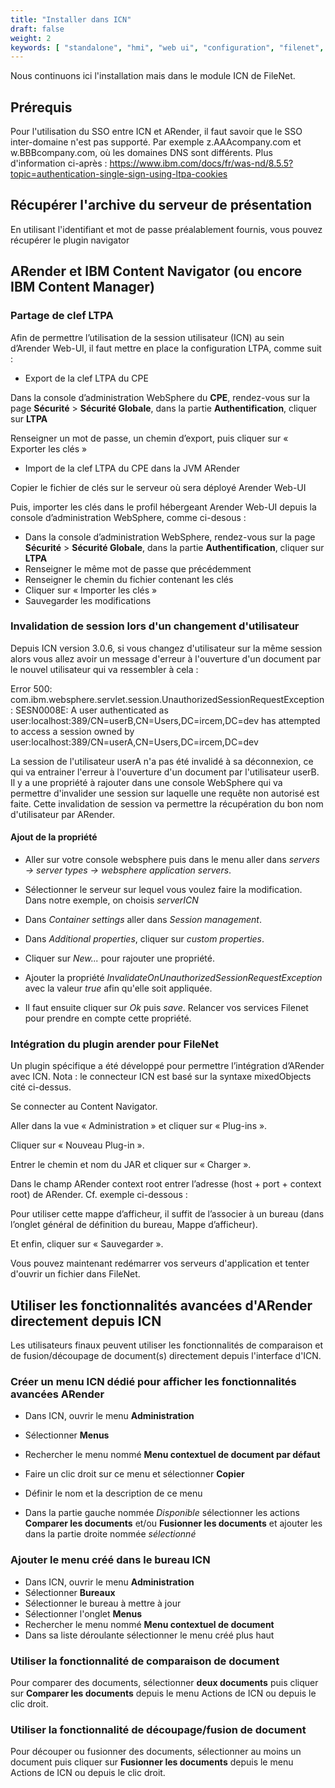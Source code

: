 ```yaml
---
title: "Installer dans ICN"
draft: false
weight: 2
keywords: [ "standalone", "hmi", "web ui", "configuration", "filenet", "ICN" ]
---
```


Nous continuons ici l'installation mais dans le module ICN de FileNet.

## Prérequis

Pour l'utilisation du SSO entre ICN et ARender, il faut savoir que le SSO inter-domaine n'est pas supporté. Par exemple z.AAAcompany.com et w.BBBcompany.com, où les domaines DNS sont différents.
Plus d'information ci-après : https://www.ibm.com/docs/fr/was-nd/8.5.5?topic=authentication-single-sign-using-ltpa-cookies


## Récupérer l'archive du serveur de présentation

En utilisant l'identifiant et mot de passe préalablement fournis,
vous pouvez récupérer le plugin navigator

## ARender et IBM Content Navigator (ou encore IBM Content Manager)

### Partage de clef LTPA

Afin de permettre l’utilisation de la session utilisateur (ICN) au sein d’Arender Web-UI, il faut mettre en place la configuration LTPA, comme suit :

- Export de la clef LTPA du CPE

Dans la console d’administration WebSphere du **CPE**, rendez-vous sur la page **Sécurité** > **Sécurité Globale**, dans la partie **Authentification**, cliquer sur **LTPA**


Renseigner un mot de passe, un chemin d’export, puis cliquer sur « Exporter les clés »


- Import de la clef LTPA du CPE dans la JVM ARender

Copier le fichier de clés sur le serveur où sera déployé Arender Web-UI

Puis, importer les clés dans le profil hébergeant Arender Web-UI depuis la console d’administration WebSphere, comme ci-desous :

- Dans la console d’administration WebSphere, rendez-vous sur la page **Sécurité** > **Sécurité Globale**, dans la partie **Authentification**, cliquer sur **LTPA**
- Renseigner le même mot de passe que précédemment
- Renseigner le chemin du fichier contenant les clés
- Cliquer sur « Importer les clés »
- Sauvegarder les modifications

### Invalidation de session lors d'un changement d'utilisateur

Depuis ICN version 3.0.6, si vous changez d'utilisateur sur la même session alors vous allez avoir un message d'erreur à l'ouverture d'un document par le nouvel utilisateur qui va ressembler à cela :



Error 500: com.ibm.websphere.servlet.session.UnauthorizedSessionRequestException: SESN0008E: A user authenticated as user:localhost:389/CN=userB,CN=Users,DC=ircem,DC=dev has attempted to access a session owned by user:localhost:389/CN=userA,CN=Users,DC=ircem,DC=dev


La session de l'utilisateur userA n'a pas été invalidé à sa déconnexion, ce qui va entrainer l'erreur à l'ouverture d'un document par l'utilisateur userB. Il y a une propriété à rajouter dans une console WebSphere qui va permettre d'invalider une session sur laquelle une requête non autorisé est faite. Cette invalidation de session va permettre la récupération du bon nom d'utilisateur par ARender.

#### Ajout de la propriété

- Aller sur votre console websphere puis dans le menu aller dans *servers -> server types -> websphere application servers*.
- Sélectionner le serveur sur lequel vous voulez faire la modification. Dans notre exemple, on choisis *serverICN*


- Dans *Container settings* aller dans *Session management*.


- Dans *Additional properties*, cliquer sur *custom properties*.


- Cliquer sur *New...* pour rajouter une propriété.


- Ajouter la propriété *InvalidateOnUnauthorizedSessionRequestException* avec la valeur *true* afin qu'elle soit appliquée.


- Il faut ensuite cliquer sur *Ok* puis *save*. Relancer vos services Filenet pour prendre en compte cette propriété.

### Intégration du plugin arender pour FileNet

Un plugin spécifique a été développé pour permettre l’intégration d’ARender avec ICN. Nota : le connecteur ICN est basé sur la syntaxe mixedObjects cité ci-dessus.

Se connecter au Content Navigator.

Aller dans la vue « Administration » et cliquer sur « Plug-ins ».


Cliquer sur « Nouveau Plug-in ».


Entrer le chemin et nom du JAR et cliquer sur « Charger ».


Dans le champ ARender context root entrer l’adresse (host + port + context root) de ARender. Cf. exemple ci-dessous :


Pour utiliser cette mappe d’afficheur, il suffit de l’associer à un bureau (dans l’onglet général de définition du bureau, Mappe d’afficheur).


Et enfin, cliquer sur « Sauvegarder ».


Vous pouvez maintenant redémarrer vos serveurs d'application et tenter d'ouvrir un fichier dans FileNet.



## Utiliser les fonctionnalités avancées d'ARender directement depuis ICN

Les utilisateurs finaux peuvent utiliser les fonctionnalités de comparaison et de fusion/découpage de document(s) directement depuis l'interface d'ICN.

### Créer un menu ICN dédié pour afficher les fonctionnalités avancées ARender

* Dans ICN, ouvrir le menu **Administration**
* Sélectionner **Menus**
* Rechercher le menu nommé **Menu contextuel de document par défaut**


* Faire un clic droit sur ce menu et sélectionner **Copier**
* Définir le nom et la description de ce menu
* Dans la partie gauche nommée *Disponible* sélectionner les actions **Comparer les documents** et/ou **Fusionner les documents** et ajouter les dans la partie droite nommée *sélectionné*



### Ajouter le menu créé dans le bureau ICN

* Dans ICN, ouvrir le menu **Administration**
* Sélectionner **Bureaux**
* Sélectionner le bureau à mettre à jour
* Sélectionner l'onglet **Menus**
* Rechercher le menu nommé **Menu contextuel de document**
* Dans sa liste déroulante sélectionner le menu créé plus haut


### Utiliser la fonctionnalité de comparaison de document

Pour comparer des documents, sélectionner **deux documents** puis cliquer sur **Comparer les documents** depuis le menu Actions de ICN ou depuis le clic droit.


### Utiliser la fonctionnalité de découpage/fusion de document

Pour découper ou fusionner des documents, sélectionner au moins un document puis cliquer sur **Fusionner les documents** depuis le menu Actions de ICN ou depuis le clic droit.

